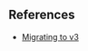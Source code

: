 ## References

  - [Migrating to v3](https://developer.chrome.com/extensions/migrating_to_manifest_v3)